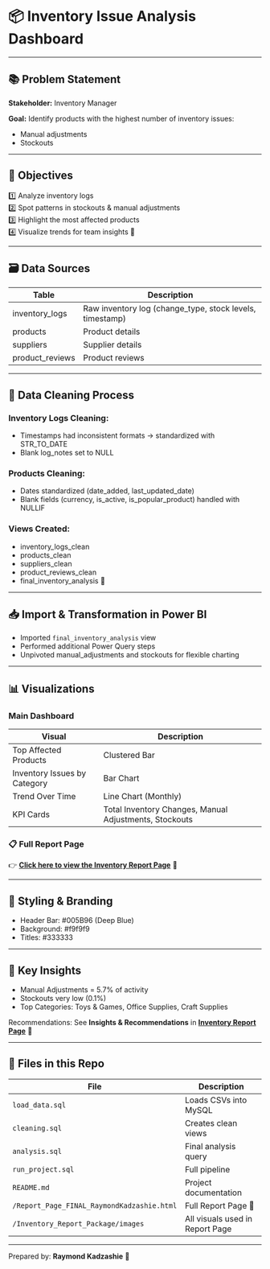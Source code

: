 
# 📦 Inventory Issue Analysis Dashboard 

---

## 📚 Problem Statement

**Stakeholder:** Inventory Manager

**Goal:** Identify products with the highest number of inventory issues:
- Manual adjustments
- Stockouts

---

## 🎯 Objectives

1️⃣ Analyze inventory logs  
2️⃣ Spot patterns in stockouts & manual adjustments  
3️⃣ Highlight the most affected products  
4️⃣ Visualize trends for team insights 🚀

---

## 🗃️ Data Sources

| Table | Description |
|-------|-------------|
| inventory_logs | Raw inventory log (change_type, stock levels, timestamp) |
| products | Product details |
| suppliers | Supplier details |
| product_reviews | Product reviews |

---

## 🧹 Data Cleaning Process

### Inventory Logs Cleaning:

- Timestamps had inconsistent formats → standardized with STR_TO_DATE
- Blank log_notes set to NULL

### Products Cleaning:

- Dates standardized (date_added, last_updated_date)
- Blank fields (currency, is_active, is_popular_product) handled with NULLIF

### Views Created:

- inventory_logs_clean
- products_clean
- suppliers_clean
- product_reviews_clean
- final_inventory_analysis 🚀

---

## 📥 Import & Transformation in Power BI

- Imported `final_inventory_analysis` view
- Performed additional Power Query steps
- Unpivoted manual_adjustments and stockouts for flexible charting

---

## 📊 Visualizations

### Main Dashboard

| Visual | Description |
|--------|-------------|
| Top Affected Products | Clustered Bar |
| Inventory Issues by Category | Bar Chart |
| Trend Over Time | Line Chart (Monthly) |
| KPI Cards | Total Inventory Changes, Manual Adjustments, Stockouts |

### 📋 Full Report Page

👉 **[Click here to view the Inventory Report Page](./Report_Page_FINAL_RaymondKadzashie.html)** 🚀

---

## 🎨 Styling & Branding

- Header Bar: #005B96 (Deep Blue)
- Background: #f9f9f9
- Titles: #333333

---

## 🚀 Key Insights

- Manual Adjustments = 5.7% of activity
- Stockouts very low (0.1%)
- Top Categories: Toys & Games, Office Supplies, Craft Supplies

Recommendations: See **Insights & Recommendations** in **[Inventory Report Page](./Report_Page_FINAL_RaymondKadzashie.html)** 🚀

---

## 📎 Files in this Repo

| File | Description |
|------|-------------|
| `load_data.sql` | Loads CSVs into MySQL |
| `cleaning.sql` | Creates clean views |
| `analysis.sql` | Final analysis query |
| `run_project.sql` | Full pipeline |
| `README.md` | Project documentation |
| `/Report_Page_FINAL_RaymondKadzashie.html` | Full Report Page 🚀 |
| `/Inventory_Report_Package/images` | All visuals used in Report Page |

---

Prepared by: **Raymond Kadzashie** 🚀
